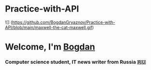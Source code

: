 # Practice-with-API
![] (https://github.com/BogdanGryaznov/Practice-with-API/blob/main/maxwell-the-cat-maxwell.gif)
# Welcome, I'm [Bogdan](https://vk.com/bogdan24104)
### Computer science student, IT news writer from Russia 🇷🇺
